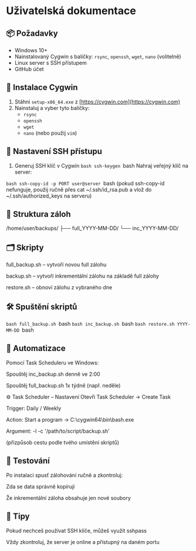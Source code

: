 # Uživatelská dokumentace

## 📦 Požadavky
- Windows 10+
- Nainstalovaný Cygwin s balíčky: `rsync`, `openssh`, `wget`, `nano` (volitelně)
- Linux server s SSH přístupem
- GitHub účet

## 🧰 Instalace Cygwin
1. Stáhni `setup-x86_64.exe` z [https://cygwin.com](https://cygwin.com)
2. Nainstaluj a vyber tyto balíčky:
   - `rsync`
   - `openssh`
   - `wget`
   - `nano` (nebo použij `vim`)

## 🔑 Nastavení SSH přístupu
1. Generuj SSH klíč v Cygwin
```bash ssh-keygen ```bash
Nahraj veřejný klíč na server:


```bash ssh-copy-id -p PORT user@server ```bash
(pokud ssh-copy-id nefunguje, použij ručně přes cat ~/.ssh/id_rsa.pub a vlož do ~/.ssh/authorized_keys na serveru)

## 📁 Struktura záloh
/home/user/backups/
├── full_YYYY-MM-DD/
└── inc_YYYY-MM-DD/

## 🗂️ Skripty
full_backup.sh – vytvoří novou full zálohu

backup.sh – vytvoří inkrementální zálohu na základě full zálohy

restore.sh – obnoví zálohu z vybraného dne

## 🛠️ Spuštění skriptů
```bash full_backup.sh ```bash
```bash inc_backup.sh ```bash
```bash restore.sh YYYY-MM-DD ```bash

## 📅 Automatizace
Pomocí Task Scheduleru ve Windows:

Spouštěj inc_backup.sh denně ve 2:00

Spouštěj full_backup.sh 1x týdně (např. neděle)

⚙️ Task Scheduler – Nastavení
Otevři Task Scheduler → Create Task

Trigger: Daily / Weekly

Action: Start a program → C:\cygwin64\bin\bash.exe

Argument: -l -c '/path/to/script/backup.sh'

(přizpůsob cestu podle tvého umístění skriptů)

## 🧪 Testování
Po instalaci spusť zálohování ručně a zkontroluj:

Zda se data správně kopírují

Že inkrementální záloha obsahuje jen nové soubory

## 💬 Tipy
Pokud nechceš používat SSH klíče, můžeš využít sshpass

Vždy zkontroluj, že server je online a přístupný na daném portu
